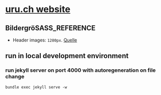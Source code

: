 # [uru.ch website](http://www.uru.ch/)

## BildergröSASS_REFERENCE

* Header images: `1280px`. [Quelle](https://mmistakes.github.io/minimal-mistakes/docs/layouts/#headers)

## run in local development environment

### run jekyll server on port 4000 with autoregeneration on file change

`bundle exec jekyll serve -w`
